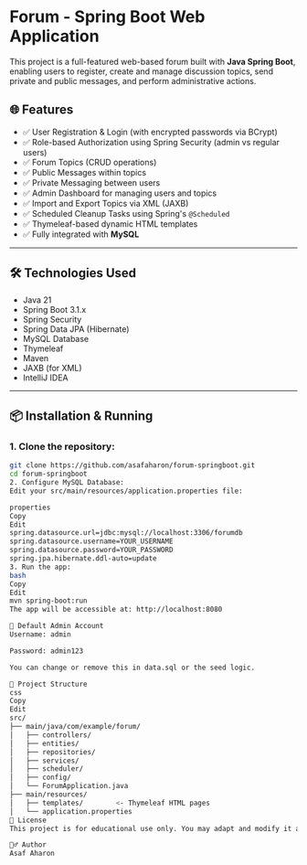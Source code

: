 # Forum - Spring Boot Web Application

This project is a full-featured web-based forum built with **Java Spring Boot**, enabling users to register, create and manage discussion topics, send private and public messages, and perform administrative actions.

## 🌐 Features

- ✅ User Registration & Login (with encrypted passwords via BCrypt)
- ✅ Role-based Authorization using Spring Security (admin vs regular users)
- ✅ Forum Topics (CRUD operations)
- ✅ Public Messages within topics
- ✅ Private Messaging between users
- ✅ Admin Dashboard for managing users and topics
- ✅ Import and Export Topics via XML (JAXB)
- ✅ Scheduled Cleanup Tasks using Spring's `@Scheduled`
- ✅ Thymeleaf-based dynamic HTML templates
- ✅ Fully integrated with **MySQL**

---

## 🛠️ Technologies Used

- Java 21
- Spring Boot 3.1.x
- Spring Security
- Spring Data JPA (Hibernate)
- MySQL Database
- Thymeleaf
- Maven
- JAXB (for XML)
- IntelliJ IDEA

---

## 📦 Installation & Running

### 1. Clone the repository:

```bash
git clone https://github.com/asafaharon/forum-springboot.git
cd forum-springboot
2. Configure MySQL Database:
Edit your src/main/resources/application.properties file:

properties
Copy
Edit
spring.datasource.url=jdbc:mysql://localhost:3306/forumdb
spring.datasource.username=YOUR_USERNAME
spring.datasource.password=YOUR_PASSWORD
spring.jpa.hibernate.ddl-auto=update
3. Run the app:
bash
Copy
Edit
mvn spring-boot:run
The app will be accessible at: http://localhost:8080

🧪 Default Admin Account
Username: admin

Password: admin123

You can change or remove this in data.sql or the seed logic.

📁 Project Structure
css
Copy
Edit
src/
├── main/java/com/example/forum/
│   ├── controllers/
│   ├── entities/
│   ├── repositories/
│   ├── services/
│   ├── scheduler/
│   ├── config/
│   └── ForumApplication.java
├── main/resources/
│   ├── templates/        <- Thymeleaf HTML pages
│   └── application.properties
📄 License
This project is for educational use only. You may adapt and modify it as needed.

🙋‍♂️ Author
Asaf Aharon
